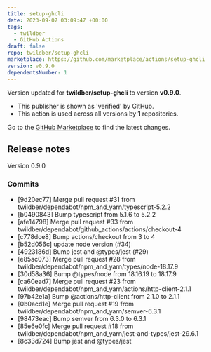 ```yaml
---
title: setup-ghcli
date: 2023-09-07 03:09:47 +00:00
tags:
  - twildber
  - GitHub Actions
draft: false
repo: twildber/setup-ghcli
marketplace: https://github.com/marketplace/actions/setup-ghcli
version: v0.9.0
dependentsNumber: 1
---
```



Version updated for **twildber/setup-ghcli** to version **v0.9.0**.
- This publisher is shown as 'verified' by GitHub.
- This action is used across all versions by **1** repositories.

Go to the [GitHub Marketplace](https://github.com/marketplace/actions/setup-ghcli) to find the latest changes.

## Release notes

Version 0.9.0

### Commits

- [9d20ec77] Merge pull request #31 from twildber/dependabot/npm_and_yarn/typescript-5.2.2
- [b0490843] Bump typescript from 5.1.6 to 5.2.2
- [afe14798] Merge pull request #33 from twildber/dependabot/github_actions/actions/checkout-4
- [c778dce8] Bump actions/checkout from 3 to 4
- [b52d056c] update node version (#34)
- [4923186d] Bump jest and @types/jest (#29)
- [e85ac073] Merge pull request #28 from twildber/dependabot/npm_and_yarn/types/node-18.17.9
- [30d58a36] Bump @types/node from 18.16.19 to 18.17.9
- [ca60ead7] Merge pull request #23 from twildber/dependabot/npm_and_yarn/actions/http-client-2.1.1
- [97b42e1a] Bump @actions/http-client from 2.1.0 to 2.1.1
- [0b0acd1e] Merge pull request #19 from twildber/dependabot/npm_and_yarn/semver-6.3.1
- [98473eac] Bump semver from 6.3.0 to 6.3.1
- [85e6e0fc] Merge pull request #18 from twildber/dependabot/npm_and_yarn/jest-and-types/jest-29.6.1
- [8c33d724] Bump jest and @types/jest

